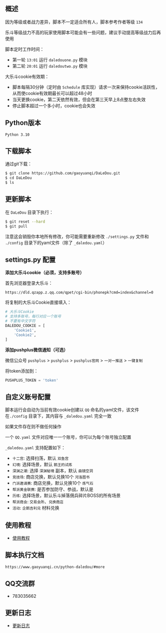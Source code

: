 ## 概述

因为等级或者战力差异，脚本不一定适合所有人，脚本参考作者等级 `134`

乐斗等级战力不高的玩家使用脚本可能会有一些问题，建议手动提高等级战力后再使用

脚本定时工作时间：
- 第一轮 `13:01` 运行 `daledouone.py` 模块
- 第二轮 `20:01` 运行 `daledoutwo.py` 模块

大乐斗cookie有效期：
- 脚本每隔30分钟（定时由 `Schedule` 库实现）请求一次来保持cookie活跃性，从而使cookie有效期最长可以超过48小时
- 当天更换cookie，第二天依然有效，但会在第三天早上8点整左右失效
- 停止脚本超过一个多小时，cookie也会失效


## Python版本

```
Python 3.10
```


## 下载脚本

通过git下载：
```sh
$ git clone https://github.com/gaoyuanqi/DaLeDou.git
$ cd DaLeDou
$ ls
```


## 更新脚本

在 `DaLeDou` 目录下执行：
```sh
$ git reset --hard
$ git pull
```

注意这会销毁你本地所有修改，你可能需要重新修改 `./settings.py` 文件和 `./config` 目录下的yaml文件（除了 `_daledou.yaml`）


## settings.py 配置

**添加大乐斗cookie（必须，支持多账号）**

首先浏览器登录大乐斗：
```
https://dld.qzapp.z.qq.com/qpet/cgi-bin/phonepk?cmd=index&channel=0
```

将复制的大乐斗Cookie直接填入：
```python
# 大乐斗Cookie
# 支持多账号，每行对应一个账号
# 不要有中文字符
DALEDOU_COOKIE = [
    'Cookie1',
    'Cookie2',
]
```

**添加pushplus微信通知（可选）**

微信公众号 `pushplus` > `pushplus` > `pushplus官网` > `一对一推送` > `一键复制`

将token添加到：
```python
PUSHPLUS_TOKEN = 'token'
```


## 自定义账号配置

脚本运行会自动为当前有效cookie创建以 `QQ` 命名的yaml文件，该文件在`./config` 目录下，其内容与 `_daledou.yaml` 完全一致

如果文件存在则不做任何操作

一个 `QQ.yaml` 文件对应唯一一个账号，你可以为每个账号独立配置

`_daledou.yaml` 支持配置如下：
- `十二宫`: 选择扫荡，默认 `双鱼宫`
- `幻境`: 选择场景，默认 `鹅王的试炼`
- `深渊之潮`: 选择 `深渊秘境` 副本，默认 `曲镜空洞`
- `竞技场`: 商店兑换，默认兑换10个 `河洛图书`
- `门派邀请赛`: 商店兑换，默认兑换10个 `炼气石`
- `帮派黄金联赛`: 是否参加防守、参战，默认是
- `历练`: 选择场景，默认乐斗掉落佣兵碎片BOSS的所有场景
- `帮派商会`: `交易会所`、`兑换商店`
- `活动`: `企鹅吉利兑` 材料兑换


## 使用教程

- [使用教程](./md/tutorials.md ':include')


## 脚本执行文档

```bash
https://www.gaoyuanqi.cn/python-daledou/#more
```


## QQ交流群

- 783035662


## 更新日志

- [更新日志](./md/update_log.md ':include')
